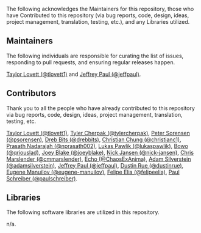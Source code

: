 The following acknowledges the Maintainers for this repository, those who have Contributed to this repository (via bug reports, code, design, ideas, project management, translation, testing, etc.), and any Libraries utilized.

## Maintainers

The following individuals are responsible for curating the list of issues, responding to pull requests, and ensuring regular releases happen.

[Taylor Lovett (@tlovett1)](https://github.com/tlovett1) and [Jeffrey Paul (@jeffpaul)](https://github.com/jeffpaul).

## Contributors

Thank you to all the people who have already contributed to this repository via bug reports, code, design, ideas, project management, translation, testing, etc.

[Taylor Lovett (@tlovett1)](https://github.com/tlovett1), [Tyler Cherpak (@tylercherpak)](https://github.com/tylercherpak), [Peter Sorensen (@psorensen)](https://github.com/psorensen), [Dreb Bits (@drebbits)](https://github.com/drebbits), [Christian Chung (@christianc1)](https://github.com/christianc1), [Prasath Nadarajah (@nprasath002)](https://github.com/nprasath002), [Lukas Pawlik (@lukaspawlik)](https://github.com/lukaspawlik), [Bowo (@qriouslad)](https://github.com/qriouslad), [Joey Blake (@joeyblake)](https://github.com/joeyblake), [Nick Jansen (@nick-jansen)](https://github.com/nick-jansen), [Chris Marslender (@cmmarslender)](https://github.com/cmmarslender), [Echo (@ChaosExAnima)](https://github.com/ChaosExAnima), [Adam Silverstein (@adamsilverstein)](https://github.com/adamsilverstein), [Jeffrey Paul (@jeffpaul)](https://github.com/jeffpaul), [Dustin Rue (@dustinrue)](https://github.com/dustinrue), [Eugene Manuilov (@eugene-manuilov)](https://github.com/eugene-manuilov), [Felipe Elia (@felipeelia)](https://github.com/felipeelia), [Paul Schreiber (@paulschreiber)](https://github.com/paulschreiber).

## Libraries

The following software libraries are utilized in this repository.

n/a.

